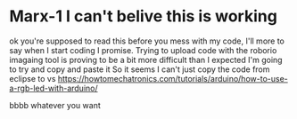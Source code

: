 # Marx-1 I can't belive this is working 
ok you're supposed to read this before you mess with my code,
I'll more to say when I start coding I promise.
Trying to upload code with the roborio imagaing tool is proving to be a bit more difficult than I expected 
I'm going to try and copy and paste it 
So it seems I can't just copy the code from eclipse to vs
https://howtomechatronics.com/tutorials/arduino/how-to-use-a-rgb-led-with-arduino/


bbbb
whatever you want
